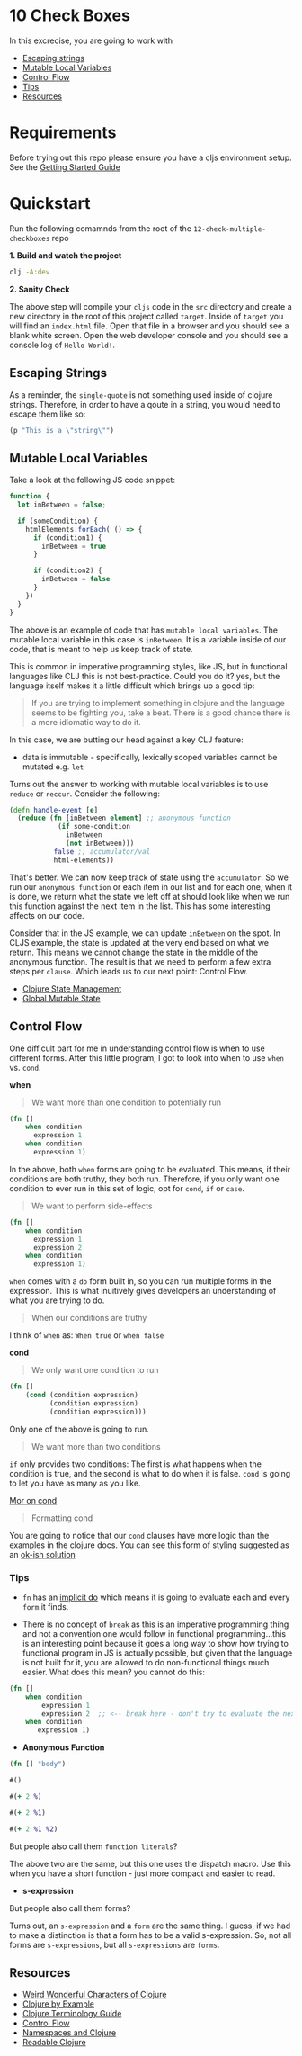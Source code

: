 # 10 Check Boxes

In this excrecise, you are going to work with

- [Escaping strings](#escaping-strings)
- [Mutable Local Variables](#mutable-local-variables)
- [Control Flow](#control-flow)
- [Tips](#tips)
- [Resources](#resources)

# Requirements

Before trying out this repo please ensure you have a cljs environment setup. See the [Getting Started Guide](https://github.com/tkjone/clojurescript-30#getting-started)

# Quickstart

Run the following comamnds from the root of the `12-check-multiple-checkboxes` repo

**1. Build and watch the project**

```bash
clj -A:dev
```

**2. Sanity Check**

The above step will compile your `cljs` code in the `src` directory and create a new directory in the root of this project called `target`. Inside of `target` you will find an `index.html` file. Open that file in a browser and you should see a blank white screen. Open the web developer console and you should see a console log of `Hello World!`.

## Escaping Strings

As a reminder, the `single-quote` is not something used inside of clojure strings. Therefore, in order to have a qoute in a string, you would need to escape them like so:

```clojure
(p "This is a \"string\"")
```

## Mutable Local Variables

Take a look at the following JS code snippet:

```javascript
function {
  let inBetween = false;

  if (someCondition) {
    htmlElements.forEach( () => {
      if (condition1) {
        inBetween = true
      }

      if (condition2) {
        inBetween = false
      }
    })
  }
}
```

The above is an example of code that has `mutable local variables`. The mutable local variable in this case is `inBetween`. It is a variable inside of our code, that is meant to help us keep track of state.

This is common in imperative programming styles, like JS, but in functional languages like CLJ this is not best-practice. Could you do it? yes, but the language itself makes it a little difficult which brings up a good tip:

> If you are trying to implement something in clojure and the language seems to be fighting you, take a beat. There is a good chance there is a more idiomatic way to do it.

In this case, we are butting our head against a key CLJ feature:

- data is immutable - specifically, lexically scoped variables cannot be mutated e.g. `let`

Turns out the answer to working with mutable local variables is to use `reduce` or `reccur`. Consider the following:

```clojure
(defn handle-event [e]
  (reduce (fn [inBetween element] ;; anonymous function
            (if some-condition
              inBetween
              (not inBetween)))
           false ;; accumulator/val
           html-elements))
```

That's better. We can now keep track of state using the `accumulator`. So we run our `anonymous function` or each item in our list and for each one, when it is done, we return what the state we left off at should look like when we run this function against the next item in the list. This has some interesting affects on our code.

Consider that in the JS example, we can update `inBetween` on the spot. In CLJS example, the state is updated at the very end based on what we return. This means we cannot change the state in the middle of the anonymous function. The result is that we need to perform a few extra steps per `clause`. Which leads us to our next point: Control Flow.

- [Clojure State Management](http://blog.jayfields.com/2011/04/clojure-state-management.html)
- [Global Mutable State](http://www.lispcast.com/global-mutable-state)

## Control Flow

One difficult part for me in understanding control flow is when to use different forms. After this little program, I got to look into when to use `when` vs. `cond`.

**when**

> We want more than one condition to potentially run

```clojure
(fn []
    when condition
      expression 1
    when condition
      expression 1)
```

In the above, both `when` forms are going to be evaluated. This means, if their conditions are both truthy, they both run. Therefore, if you only want one condition to ever run in this set of logic, opt for `cond`, `if` or `case`.

> We want to perform side-effects

```clojure
(fn []
    when condition
      expression 1
      expression 2
    when condition
      expression 1)
```

`when` comes with a `do` form built in, so you can run multiple forms in the expression. This is what inuitively gives developers an understanding of what you are trying to do.

> When our conditions are truthy

I think of `when` as: `When true` or `when false`

**cond**

> We only want one condition to run

```clojure
(fn []
    (cond (condition expression)
          (condition expression)
          (condition expression)))
```

Only one of the above is going to run.

> We want more than two conditions

`if` only provides two conditions: The first is what happens when the condition is true, and the second is what to do when it is false. `cond` is going to let you have as many as you like.

[Mor on cond](http://www.matthewboston.com/blog/understanding-clojure-cond-and-condp/)

> Formatting cond

You are going to notice that our `cond` clauses have more logic than the examples in the clojure docs. You can see this form of styling suggested as an [ok-ish solution](https://github.com/bbatsov/clojure-style-guide#shor-forms-in-cond)

### Tips

- `fn` has an [implicit do](http://clojure-doc.org/articles/language/glossary.html#implicit-do) which means it is going to evaluate each and every `form` it finds.

- There is no concept of `break` as this is an imperative programming thing and not a convention one would follow in functional programming...this is an interesting point because it goes a long way to show how trying to functional program in JS is actually possible, but given that the language is not built for it, you are allowed to do non-functional things much easier. What does this mean? you cannot do this:

```clojure
(fn []
    when condition
        expression 1
        expression 2  ;; <-- break here - don't try to evaluate the next when
    when condition
       expression 1)
```

- **Anonymous Function**

```clojure
(fn [] "body")

#()

#(+ 2 %)

#(+ 2 %1)

#(+ 2 %1 %2)
```

But people also call them `function literals`?

The above two are the same, but this one uses the dispatch macro. Use this when you have a short function - just more compact and easier to read.

- **s-expression**

But people also call them forms?

Turns out, an `s-expression` and a `form` are the same thing. I guess, if we had to make a distinction is that a form has to be a valid s-expression. So, not all forms are `s-expressions`, but all `s-expressions` are `forms`.

## Resources

- [Weird Wonderful Characters of Clojure](https://yobriefca.se/blog/2014/05/19/the-weird-and-wonderful-characters-of-clojure/)
- [Clojure by Example](https://kimh.github.io/clojure-by-example/#if)
- [Clojure Terminology Guide](http://clojure-doc.org/articles/language/glossary.html)
- [Control Flow](https://practicalli.github.io/clojure/basic-clojure/control-flow.html)
- [Namespaces and Clojure](https://stuartsierra.com/2016/clojure-how-to-ns.html)
- [Readable Clojure](http://tonsky.me/blog/readable-clojure/)
